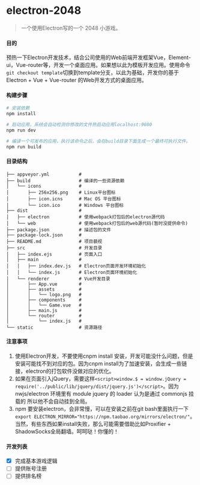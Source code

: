 # electron-2048

> 一个使用Electron写的一个 2048 小游戏。

#### 目的
预热一下Electron开发技术，结合公司使用的Web前端开发框架Vue，Element-ui，Vue-router等，开发一个桌面应用。如果想以此为模板开发应用。使用命令`git checkout template`切换到template分支，以此为基础，开发你的基于Electron + Vue + Vue-router 的Web开发方式的桌面应用。

#### 构建步骤

``` bash
# 安装依赖
npm install

# 启动应用，系统会自动检测你修改的文件热启动应用localhost:9080
npm run dev

# 编译一个可发布的应用，执行该命令之后，会在build目录下面生成一个最终可执行文件。
npm run build

```

#### 目录结构
```
├── appveyor.yml           #
├── build                  # 编译的一些资源依赖
│   └── icons              # 
│       ├── 256x256.png    # Linux平台图标 
│       ├── icon.icns      # Mac OS 平台图标
│       └── icon.ico       # Windows 平台图标
├── dist                   # 
│   ├── electron           # 使用webpack打包后的electron源代码
│   └── web                # 使用webpack打包后的web源代码(暂时没提供命令)
├── package.json           # 描述包的文件
├── package-lock.json      # 
├── README.md              # 项目藐视
├── src                    # 开发目录
│   ├── index.ejs          # 页面入口
│   ├── main               # 
│   │   ├── index.dev.js   # Electron页面开发环境初始化
│   │   └── index.js       # Electron页面环境初始化
│   └── renderer           # Vue开发目录
│       ├── App.vue        # 
│       ├── assets         # 
│       │   └── logo.png   # 
│       ├── components     # 
│       │   └── Game.vue   # 
│       ├── main.js        # 
│       └── router         # 
│           └── index.js   # 
└── static                 # 资源路径
```

#### 注意事项
1. 使用Electron开发，不要使用cnpm install 安装，开发可能没什么问题，但是安装可能找不到对应的包。因为cnpm install为了加速安装，会生成一些链接，electron的打包软件没做对应的优化。
2. 如果在页面引入jQuery，需要这样`<script>window.$ = window.jQuery = require('../public/lib/jquery/dist/jquery.js')</script>`。因为 nwjs/electron 环境里有 module jquery 的 loader 认为是通过 commonjs 挂载的 所以他不会自动挂到全局。
3. npm 要安装electron，会非常慢，可以在安装之前在git bash里面执行一下`export ELECTRON_MIRROR="https://npm.taobao.org/mirrors/electron/"`。当然，有些东西如果install失败，那么可能需要借助比如Proxifier + ShadowSocks全局翻墙。呵呵哒！你懂的！

#### 开发列表
- [x] 完成基本游戏逻辑
- [ ] 提供账号注册
- [ ] 提供排名榜
